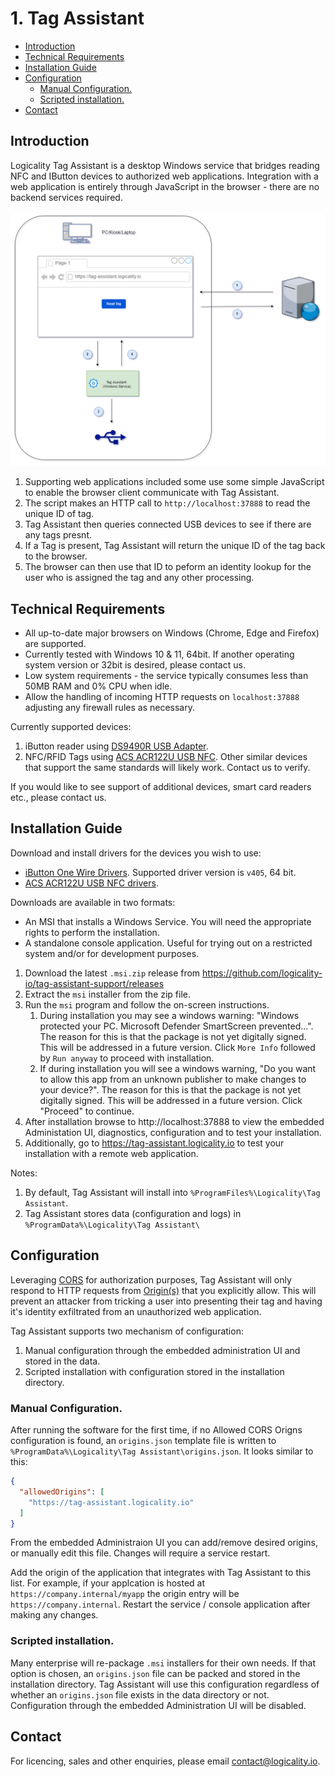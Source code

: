 <!-- omit in toc -->
# 1. Tag Assistant

- [Introduction](#introduction)
- [Technical Requirements](#technical-requirements)
- [Installation Guide](#installation-guide)
- [Configuration](#configuration)
  - [Manual Configuration.](#manual-configuration)
  - [Scripted installation.](#scripted-installation)
- [Contact](#contact)

## Introduction

Logicality Tag Assistant is a desktop Windows service that bridges reading NFC and IButton devices to authorized web applications. Integration with a web application is entirely through JavaScript in the browser - there are no backend services required.

![Diagram](docs/howitworks.png)

1. Supporting web applications included some use some simple JavaScript to enable the browser client communicate with Tag Assistant.
2. The script makes an HTTP call to `http://localhost:37888` to read the unique ID of tag.
3. Tag Assistant then queries connected USB devices to see if there are any tags presnt.
4. If a Tag is present, Tag Assistant will return the unique ID of the tag back to the browser.
5. The browser can then use that ID to peform an identity lookup for the user who is assigned the tag and any other processing.

## Technical Requirements

- All up-to-date major browsers on Windows (Chrome, Edge and Firefox) are supported.
- Currently tested with Windows 10 & 11, 64bit. If another operating system version or 32bit is desired, please contact us.
- Low system requirements - the service typically consumes less than 50MB RAM and 0% CPU when idle.
- Allow the handling of incoming HTTP requests on `localhost:37888` adjusting any firewall rules as necessary.

Currently supported devices:

1. iButton reader using [DS9490R USB Adapter](https://www.maximintegrated.com/en/products/ibutton-one-wire/ibutton/DS9490R.html).
2. NFC/RFID Tags using [ACS ACR122U USB NFC](https://www.acs.com.hk/en/products/3/acr122u-usb-nfc-reader/). Other similar devices that support the same standards will likely work. Contact us to verify.

If you would like to see support of additional devices, smart card readers etc., please contact us.

## Installation Guide

Download and install drivers for the devices you wish to use:

- [iButton One Wire Drivers](https://www.maximintegrated.com/en/products/ibutton-one-wire/one-wire/software-tools/drivers/download-1-wire-ibutton-drivers-for-windows.html). Supported driver version is `v405`, 64 bit.
- [ACS ACR122U USB NFC drivers](https://www.acs.com.hk/en/products/3/acr122u-usb-nfc-reader/).

Downloads are available in two formats:

- An MSI that installs a Windows Service. You will need the appropriate rights to perform the installation.
- A standalone console application. Useful for trying out on a restricted system and/or for development purposes.
  
1. Download the latest `.msi.zip` release from https://github.com/logicality-io/tag-assistant-support/releases
2. Extract the `msi` installer from the zip file.
3. Run the `msi` program and follow the on-screen instructions.
   1.  During installation you may see a windows warning: "Windows protected your PC. Microsoft Defender SmartScreen prevented...".  The reason for this is that the package is not yet digitally signed. This will be addressed in a future version. Click `More Info` followed by `Run anyway` to proceed with installation.
   2.  If during installation you will see a windows warning, "Do you want to allow this app from an unknown publisher to make changes to your device?". The reason for this is that the package is not yet digitally signed. This will be addressed in a future version. Click "Proceed" to continue.
4. After installation browse to http://localhost:37888 to view the embedded Administation UI, diagnostics, configuration and to test your installation.
5. Additionally, go to https://tag-assistant.logicality.io to test your installation with a remote web application.

Notes:
1. By default, Tag Assistant will install into `%ProgramFiles%\Logicality\Tag Assistant`.
2. Tag Assistant stores data (configuration and logs) in `%ProgramData%\Logicality\Tag Assistant\`

## Configuration

Leveraging [CORS](https://en.wikipedia.org/wiki/Cross-origin_resource_sharing) for authorization purposes, Tag Assistant will only respond to HTTP requests from [Origin(s)](https://developer.mozilla.org/en-US/docs/Web/HTTP/Headers/Origin) that you explicitly allow. This will prevent an attacker from tricking a user into presenting their tag and having it's identity exfiltrated from an unauthorized web application.

Tag Assistant supports two mechanism of configuration:

1. Manual configuration through the embedded administration UI and stored in the data.
2. Scripted installation with configuration stored in the installation directory.

### Manual Configuration.

After running the software for the first time, if no Allowed CORS Origns configuration is found, an `origins.json` template file is written to
`%ProgramData%\Logicality\Tag Assistant\origins.json`. It looks similar to this:

```json
{
  "allowedOrigins": [
    "https://tag-assistant.logicality.io"
  ]
}
```

From the embedded Administraion UI you can add/remove desired origins, or manually edit this file. Changes will require
a service restart.

Add the origin of the application that integrates with Tag Assistant to this list. For example, if your applcation is hosted
at `https://company.internal/myapp` the origin entry will be `https://company.internal`. Restart the service / console application 
after making any changes. 

### Scripted installation.

Many enterprise will re-package `.msi` installers for their own needs. If that option is chosen, an `origins.json` file can 
be packed and stored in the installation directory. Tag Assistant will use this configuration regardless of whether an `origins.json`
file exists in the data directory or not. Configuration through the embedded Administration UI will be disabled.

## Contact

For licencing, sales and other enquiries, please email contact@logicality.io.